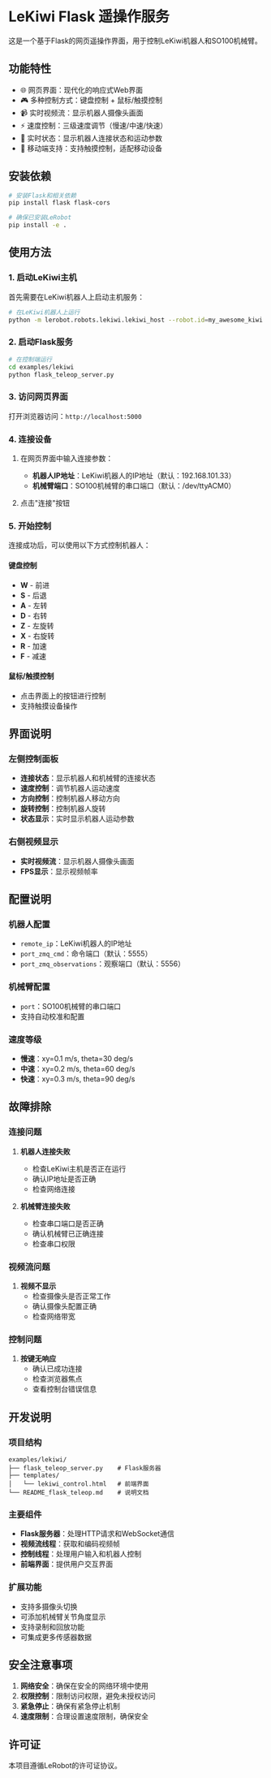 # LeKiwi Flask 遥操作服务

这是一个基于Flask的网页遥操作界面，用于控制LeKiwi机器人和SO100机械臂。

## 功能特性

- 🌐 网页界面：现代化的响应式Web界面
- 🎮 多种控制方式：键盘控制 + 鼠标/触摸控制
- 📹 实时视频流：显示机器人摄像头画面
- ⚡ 速度控制：三级速度调节（慢速/中速/快速）
- 🔄 实时状态：显示机器人连接状态和运动参数
- 📱 移动端支持：支持触摸控制，适配移动设备

## 安装依赖

```bash
# 安装Flask和相关依赖
pip install flask flask-cors

# 确保已安装LeRobot
pip install -e .
```

## 使用方法

### 1. 启动LeKiwi主机

首先需要在LeKiwi机器人上启动主机服务：

```bash
# 在LeKiwi机器人上运行
python -m lerobot.robots.lekiwi.lekiwi_host --robot.id=my_awesome_kiwi
```

### 2. 启动Flask服务

```bash
# 在控制端运行
cd examples/lekiwi
python flask_teleop_server.py
```

### 3. 访问网页界面

打开浏览器访问：`http://localhost:5000`

### 4. 连接设备

1. 在网页界面中输入连接参数：
   - **机器人IP地址**：LeKiwi机器人的IP地址（默认：192.168.101.33）
   - **机械臂端口**：SO100机械臂的串口端口（默认：/dev/ttyACM0）

2. 点击"连接"按钮

### 5. 开始控制

连接成功后，可以使用以下方式控制机器人：

#### 键盘控制

- **W** - 前进
- **S** - 后退
- **A** - 左转
- **D** - 右转
- **Z** - 左旋转
- **X** - 右旋转
- **R** - 加速
- **F** - 减速

#### 鼠标/触摸控制

- 点击界面上的按钮进行控制
- 支持触摸设备操作

## 界面说明

### 左侧控制面板

- **连接状态**：显示机器人和机械臂的连接状态
- **速度控制**：调节机器人运动速度
- **方向控制**：控制机器人移动方向
- **旋转控制**：控制机器人旋转
- **状态显示**：实时显示机器人运动参数

### 右侧视频显示

- **实时视频流**：显示机器人摄像头画面
- **FPS显示**：显示视频帧率

## 配置说明

### 机器人配置

- `remote_ip`：LeKiwi机器人的IP地址
- `port_zmq_cmd`：命令端口（默认：5555）
- `port_zmq_observations`：观察端口（默认：5556）

### 机械臂配置

- `port`：SO100机械臂的串口端口
- 支持自动校准和配置

### 速度等级

- **慢速**：xy=0.1 m/s, theta=30 deg/s
- **中速**：xy=0.2 m/s, theta=60 deg/s
- **快速**：xy=0.3 m/s, theta=90 deg/s

## 故障排除

### 连接问题

1. **机器人连接失败**
   - 检查LeKiwi主机是否正在运行
   - 确认IP地址是否正确
   - 检查网络连接

2. **机械臂连接失败**
   - 检查串口端口是否正确
   - 确认机械臂已正确连接
   - 检查串口权限

### 视频流问题

1. **视频不显示**
   - 检查摄像头是否正常工作
   - 确认摄像头配置正确
   - 检查网络带宽

### 控制问题

1. **按键无响应**
   - 确认已成功连接
   - 检查浏览器焦点
   - 查看控制台错误信息

## 开发说明

### 项目结构

```
examples/lekiwi/
├── flask_teleop_server.py    # Flask服务器
├── templates/
│   └── lekiwi_control.html   # 前端界面
└── README_flask_teleop.md    # 说明文档
```

### 主要组件

- **Flask服务器**：处理HTTP请求和WebSocket通信
- **视频流线程**：获取和编码视频帧
- **控制线程**：处理用户输入和机器人控制
- **前端界面**：提供用户交互界面

### 扩展功能

- 支持多摄像头切换
- 可添加机械臂关节角度显示
- 支持录制和回放功能
- 可集成更多传感器数据

## 安全注意事项

1. **网络安全**：确保在安全的网络环境中使用
2. **权限控制**：限制访问权限，避免未授权访问
3. **紧急停止**：确保有紧急停止机制
4. **速度限制**：合理设置速度限制，确保安全

## 许可证

本项目遵循LeRobot的许可证协议。
